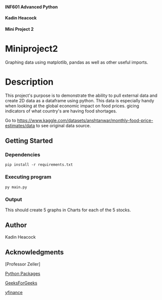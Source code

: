 #### INF601 Advanced Python
#### Kadin Heacock
#### Mini Project 2

# Miniproject2

Graphing data using matplotlib, pandas as well as other useful imports.

# Description

This project's purpose is to demonstrate the ability to pull external data and create 2D data as a dataframe using python.
This data is especially handy when looking at the global economic impact on food prices. gicing indicators of what country's are having food shortages.

Go to https://www.kaggle.com/datasets/anshtanwar/monthly-food-price-estimates/data to see original data source.

## Getting Started

### Dependencies

```
pip install -r requirements.txt
```

### Executing program

```
py main.py
```

### Output 

This should create 5 graphs in Charts for each of the 5 stocks.


## Author

Kadin Heacock

## Acknowledgments

[Professor Zeller]

[Python Packages](https://packaging.python.org/en/latest/tutorials/installing-packages/)

[GeeksForGeeks](https://www.geeksforgeeks.org/how-to-use-yfinance-api-with-python/)

[yfinance](https://pypi.org/project/yfinance/)
